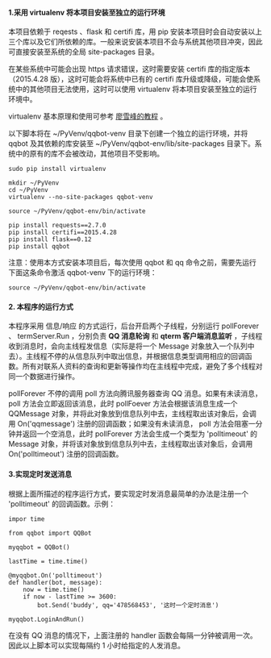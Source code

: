 

#### 1.采用 virtualenv 将本项目安装至独立的运行环境

本项目依赖于 reqests 、flask 和 certifi 库，用 pip 安装本项目时会自动安装以上三个库以及它们所依赖的库。一般来说安装本项目不会与系统其他项目冲突，因此可直接安装至系统的全局 site-packages 目录。

在某些系统中可能会出现 https 请求错误，这时需要安装 certifi 库的指定版本（2015.4.28 版），这时可能会将系统中已有的 certifi 库升级或降级，可能会使系统中的其他项目无法使用，这时可以使用 virtualenv 将本项目安装至独立的运行环境中。

virtualenv 基本原理和使用可参考 [廖雪峰的教程](http://www.liaoxuefeng.com/wiki/0014316089557264a6b348958f449949df42a6d3a2e542c000/001432712108300322c61f256c74803b43bfd65c6f8d0d0000) 。

以下脚本将在 ~/PyVenv/qqbot-venv 目录下创建一个独立的运行环境，并将 qqbot 及其依赖的库安装至 ~/PyVenv/qqbot-env/lib/site-packages 目录下。系统中的原有的库不会被改动，其他项目不受影响。

    sudo pip install virtualenv

    mkdir ~/PyVenv
    cd ~/PyVenv
    virtualenv --no-site-packages qqbot-venv

    source ~/PyVenv/qqbot-env/bin/activate

    pip install requests==2.7.0
    pip install certifi==2015.4.28
    pip install flask==0.12
    pip install qqbot

注意：使用本方式安装本项目后，每次使用 qqbot 和 qq 命令之前，需要先运行下面这条命令激活 qqbot-venv 下的运行环境：

    source ~/PyVenv/qqbot-env/bin/activate

#### 2. 本程序的运行方式

本程序采用 信息/响应 的方式运行，后台开启两个子线程，分别运行 pollForever 、 termServer.Run ，分别负责 **QQ 消息轮询** 和 **qterm 客户端消息监听** ，子线程收到消息时，会向主线程发信息（实际是将一个 Message 对象放入一个队列中去）。主线程不停的从信息队列中取出信息，并根据信息类型调用相应的回调函数。所有对联系人资料的查询和更新等操作均在主线程中完成，避免了多个线程对同一个数据进行操作。

pollForever 不停的调用 poll 方法向腾讯服务器查询 QQ 消息。如果有未读消息， poll 方法会立即返回该消息，此时 pollFoever 方法会根据该消息生成一个 QQMessage 对象，并将此对象放到信息队列中去，主线程取出该对象后，会调用 On('qqmessage') 注册的回调函数；如果没有未读消息， poll 方法会阻塞一分钟并返回一个空消息，此时 pollForever 方法会生成一个类型为 'polltimeout' 的 Message 对象，并将该对象放到信息队列中去，主线程取出该对象后，会调用 On('polltimeout') 注册的回调函数。


#### 3.实现定时发送消息

根据上面所描述的程序运行方式，要实现定时发消息最简单的办法是注册一个 'polltimeout' 的回调函数。示例：

    impor time

    from qqbot import QQBot

    myqqbot = QQBot()

    lastTime = time.time()

    @myqqbot.On('polltimeout')
    def handler(bot, message):
        now = time.time()
        if now - lastTime >= 3600:
            bot.Send('buddy', qq='478568453', '这时一个定时消息')

    myqqbot.LoginAndRun()

在没有 QQ 消息的情况下，上面注册的 handler 函数会每隔一分钟被调用一次。因此以上脚本可以实现每隔约 1 小时给指定的人发消息。

